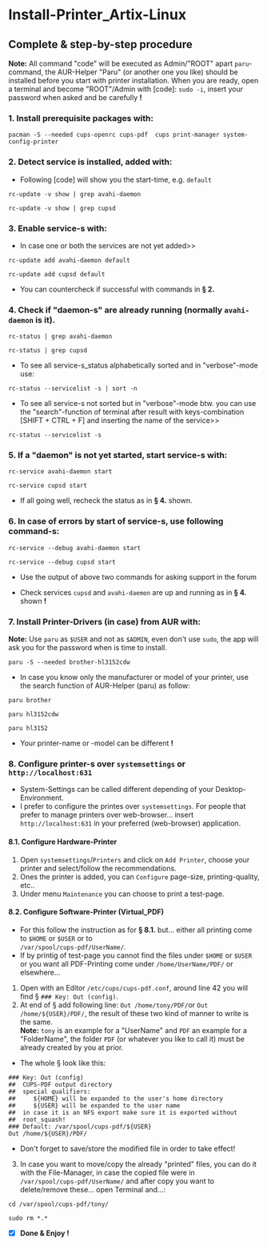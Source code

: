 # Install-Printer_Artix-Linux

## Complete & step-by-step procedure
**Note:** All command "code" will be executed as Admin/"ROOT" apart `paru`-command, the AUR-Helper "Paru" (or another one you like) should be installed before you start with printer installation. When you are ready, open a terminal and become "ROOT"/Admin with [code]: `sudo -i`, insert your password when asked and be carefully **!** 

### 1.  Install prerequisite packages with: 
```
pacman -S --needed cups-openrc cups-pdf  cups print-manager system-config-printer
```

### 2. Detect service is installed, added with:
* Following [code] will show you the start-time, e.g. `default`

```
rc-update -v show | grep avahi-daemon

rc-update -v show | grep cupsd
```
### 3. Enable service-s with:
* In case one or both the services are not yet added>>

```
rc-update add avahi-daemon default

rc-update add cupsd default
```
* You can countercheck if successful with commands in **§ 2.**

### 4. Check if "daemon-s" are already running (normally `avahi-daemon` is it).
```
rc-status | grep avahi-daemon

rc-status | grep cupsd
```
* To see all service-s_status alphabetically sorted and in "verbose"-mode use:
```
rc-status --servicelist -s | sort -n
```
* To see all service-s not sorted but in "verbose"-mode btw. you can use the "search"-function of terminal after result with keys-combination [SHIFT + CTRL + F] and inserting the name of the service>>

```
rc-status --servicelist -s
```

### 5. If a "daemon" is not yet started, start service-s with: 
```
rc-service avahi-daemon start

rc-service cupsd start
```
* If all going well, recheck the status as in **§ 4.** shown.

### 6. In case of errors by start of service-s, use following command-s:
```
rc-service --debug avahi-daemon start

rc-service --debug cupsd start
```
* Use the output of above two commands for asking support in the forum

* Check services `cupsd` and `avahi-daemon` are up and running as in **§ 4.** shown **!**
### 7. Install Printer-Drivers (in case) from AUR with:
**Note:** Use `paru` as `$USER` and not as `$ADMIN`, even don't use `sudo`, the app will ask you for the password when is time to install.
```
paru -S --needed brother-hl3152cdw
```
* In case you know only the manufacturer or model of your printer, use the search function of AUR-Helper (paru) as follow:

```
paru brother

paru hl3152cdw

paru hl3152
```

* Your printer-name or -model can be different **!** 

### 8. Configure printer-s over `systemsettings` or `http://localhost:631`
* System-Settings can be called different depending of your Desktop-Environment.
* I prefer to configure the printes over `systemsettings`. For people that prefer to manage printers over web-browser... insert `http://localhost:631` in your preferred (web-browser) application.
#### 8.1. Configure Hardware-Printer
1. Open `systemsettings`/`Printers` and click on `Add Printer`, choose your printer and select/follow the recommendations.
2. Ones the printer is added, you can `Configure` page-size, printing-quality, etc..
3. Under menu `Maintenance` you can choose to print a test-page.
#### 8.2. Configure Software-Printer (Virtual_PDF)
* For this follow the instruction as for **§ 8.1.** but... either all printing come to `$HOME` or `$USER` or to<br/> `/var/spool/cups-pdf/UserName/`.
* If by printig of test-page you cannot find the files under `$HOME` or `$USER` or you want all PDF-Printing come under `/home/UserName/PDF/` or elsewhere...
1. Open with an Editor `/etc/cups/cups-pdf.conf`, around line 42 you will find § `### Key: Out (config)`.
2. At end of § add following line: `Out /home/tony/PDF/`or `Out /home/${USER}/PDF/`, the result of these two kind of manner to write is the same.<br/>
**Note:** `tony` is an example for a "UserName" and `PDF` an example for a "FolderName", the folder `PDF` (or whatever you like to call it) must be already created by you at prior.
* The whole § look like this:
```
### Key: Out (config)
##  CUPS-PDF output directory 
##  special qualifiers: 
##     ${HOME} will be expanded to the user's home directory
##     ${USER} will be expanded to the user name
##  in case it is an NFS export make sure it is exported without
##  root_squash! 
### Default: /var/spool/cups-pdf/${USER}
Out /home/${USER}/PDF/
```
* Don't forget to save/store the modified file in order to take effect!
3. In case you want to move/copy the already "printed" files, you can do it with the File-Manager, in case the copied file were in<br/>
`/var/spool/cups-pdf/UserName/` and after copy you want to delete/remove these... open Terminal and...:
```
cd /var/spool/cups-pdf/tony/

sudo rm *.*
```

- [x] **Done & Enjoy !**
